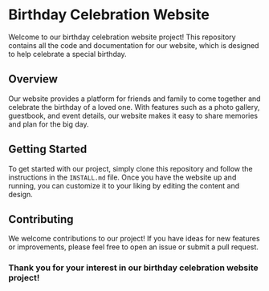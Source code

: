 # Birthday Celebration Website

Welcome to our birthday celebration website project! This repository contains all the code and documentation for our website, which is designed to help celebrate a special birthday.

## Overview

Our website provides a platform for friends and family to come together and celebrate the birthday of a loved one. With features such as a photo gallery, guestbook, and event details, our website makes it easy to share memories and plan for the big day.

## Getting Started

To get started with our project, simply clone this repository and follow the instructions in the `INSTALL.md` file. Once you have the website up and running, you can customize it to your liking by editing the content and design.

## Contributing

We welcome contributions to our project! If you have ideas for new features or improvements, please feel free to open an issue or submit a pull request.


### Thank you for your interest in our birthday celebration website project!
